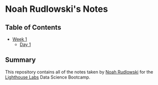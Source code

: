 # Noah Rudlowski's Notes

## Table of Contents
* [Week 1](/Week_1)
  * [Day 1](/Week_1/Day_1)

## Summary 

This repository contains all of the notes taken by [Noah Rudlowski](https://github.com/Noah2252) for the [Lighthouse Labs](https://www.lighthouselabs.ca/) Data Science Bootcamp.